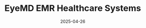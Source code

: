 ---  
layout: startup_page  
title: "EyeMD EMR Healthcare Systems"  
id: "eyemdemr.com"  
permalink: "/eyemdemrhealthcaresystemseyemdemr.com04262025/"  
website: "http://www.eyemdemr.com"  
funding_round: "Growth Financing"  
funding_amount: ""  
investors: "Performant Capital"  
about: "EyeMD EMR Healthcare Systems provides healthcare technology software solutions specifically for ophthalmologists and eye care specialists. Its platform includes EMR, practice management, patient engagement, and revenue cycle management services designed to streamline clinical documentation and improve practice efficiencies. Founded in collaboration with ophthalmologists, EyeMD EMR's solutions aim to reduce administrative burdens and maximize reimbursement for eye care professionals."  
markets: "Healthtech"  
hq: "Bonita Springs, Florida, United States"  
founded_year: "2009"  
linkedin: "https://www.linkedin.com/company/eyemd-emr-healthcare-systems-inc-"  
twitter: "https://twitter.com/eyemdemr"  
instagram: ""  
facebook: "https://facebook.com/EyeMDEMR"  
crunchbase: "https://www.crunchbase.com/organization/eyemd-emr-healthcare-systems"  
pitchbook: "https://pitchbook.com/profiles/company/128501-65"  

date_display: "26-Apr-2025"  
date: "2025-04-26"

# SEO Optimization  
meta_title: "EyeMD EMR Healthcare Systems - Growth Financing"  
meta_description: "EyeMD EMR Healthcare Systems, EyeMD EMR Healthcare Systems provides healthcare technology software solutions specifically for ophthalmologists and eye care specialists. Its platfor..."  
meta_keywords: "EyeMD EMR Healthcare Systems, Healthtech, Growth Financing funding"  
canonical_url: "https://startup.projectstartups.com/eyemdemrhealthcaresystemseyemdemr.com04262025/"  
---